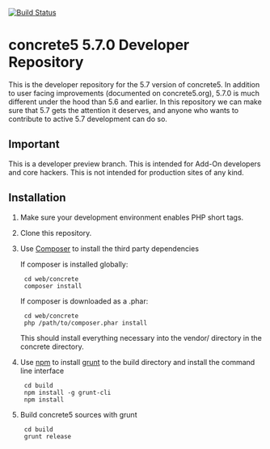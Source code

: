[![Build Status](https://travis-ci.org/concrete5/concrete5-5.7.0.png?branch=master)](https://travis-ci.org/concrete5/concrete5-5.7.0)

# concrete5 5.7.0 Developer Repository

This is the developer repository for the 5.7 version of concrete5. In addition to user facing improvements (documented on concrete5.org), 5.7.0 is much different under the hood than 5.6 and earlier. In this repository we can make sure that 5.7 gets the attention it deserves, and anyone who wants to contribute to active 5.7 development can do so.

## Important

This is a developer preview branch. This is intended for Add-On developers and core hackers. This is not intended for production sites of any kind.

## Installation

1. Make sure your development environment enables PHP short tags.
2. Clone this repository.
3. Use [Composer](https://getcomposer.org/) to install the third party dependencies

    If composer is installed globally:

        cd web/concrete
        composer install

    If composer is downloaded as a .phar:

        cd web/concrete
        php /path/to/composer.phar install

    This should install everything necessary into the vendor/ directory in the concrete directory.

4. Use [npm](https://www.npmjs.org/) to install [grunt](http://gruntjs.com/) to the build directory and install the command line interface

        cd build
        npm install -g grunt-cli
        npm install

5. Build concrete5 sources with grunt

        cd build
        grunt release
